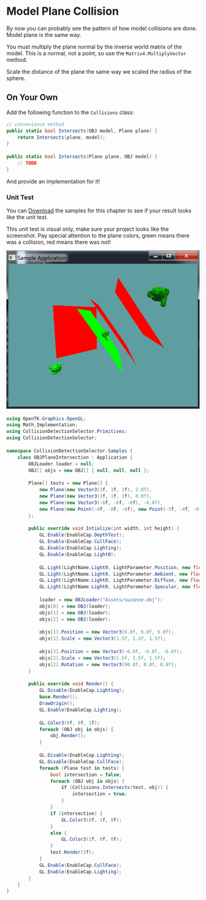# Model Plane Collision

By now you can probably see the pattern of how model collisions are done. Model plane is the same way.

You must multiply the plane normal by the inverse world matrix of the model. This is a normal, not a point, so use the ```Matrix4.MultiplyVector``` method.

Scale the distance of the plane the same way we scaled the radius of the sphere.

## On Your Own

Add the following function to the ```Collisions``` class:

```cs
// conveniance method
public static bool Intersects(OBJ model, Plane plane) {
    return Intersects(plane, model);
}

public static bool Intersects(Plane plane, OBJ model) {
    // TODO
}
```

And provide an implementation for it!

### Unit Test

You can [Download](../Samples/3DModels.rar) the samples for this chapter to see if your result looks like the unit test.

This unit test is visual only, make sure your project looks like the screenshot. Pay special attention to the plane colors, green means there was a collision, red means there was not!

![UNIT](obj_model_plane_int_unit.png)

```cs
using OpenTK.Graphics.OpenGL;
using Math_Implementation;
using CollisionDetectionSelector.Primitives;
using CollisionDetectionSelector;

namespace CollisionDetectionSelector.Samples {
    class OBJPlaneIntersection : Application {
        OBJLoader loader = null;
        OBJ[] objs = new OBJ[] { null, null, null };

        Plane[] tests = new Plane[] {
            new Plane(new Vector3(1f, 1f, 1f), 2.0f),
            new Plane(new Vector3(1f, 1f, 1f), 0.0f),
            new Plane(new Vector3(-6f, -6f, -6f), -6.0f),
            new Plane(new Point(-4f, -8f, -8f), new Point(-5f, -4f, -8f), new Point(-7f, -4f, -8f))
        };

        public override void Intialize(int width, int height) {
            GL.Enable(EnableCap.DepthTest);
            GL.Enable(EnableCap.CullFace);
            GL.Enable(EnableCap.Lighting);
            GL.Enable(EnableCap.Light0);

            GL.Light(LightName.Light0, LightParameter.Position, new float[] { 0.0f, 0.5f, 0.5f, 0.0f });
            GL.Light(LightName.Light0, LightParameter.Ambient, new float[] { 0f, 1f, 0f, 1f });
            GL.Light(LightName.Light0, LightParameter.Diffuse, new float[] { 0f, 1f, 0f, 1f });
            GL.Light(LightName.Light0, LightParameter.Specular, new float[] { 1f, 1f, 1f, 1f });

            loader = new OBJLoader("Assets/suzanne.obj");
            objs[0] = new OBJ(loader);
            objs[1] = new OBJ(loader);
            objs[2] = new OBJ(loader);

            objs[1].Position = new Vector3(6.0f, 6.0f, 6.0f);
            objs[1].Scale = new Vector3(1.5f, 1.5f, 1.5f);

            objs[2].Position = new Vector3(-6.0f, -6.0f, -6.0f);
            objs[1].Scale = new Vector3(1.5f, 1.5f, 1.5f);
            objs[2].Rotation = new Vector3(90.0f, 0.0f, 0.0f);
        }

        public override void Render() {
            GL.Disable(EnableCap.Lighting);
            base.Render();
            DrawOrigin();
            GL.Enable(EnableCap.Lighting);

            GL.Color3(0f, 0f, 1f);
            foreach (OBJ obj in objs) {
                obj.Render();
            }

            GL.Disable(EnableCap.Lighting);
            GL.Disable(EnableCap.CullFace);
            foreach (Plane test in tests) {
                bool intersection = false;
                foreach (OBJ obj in objs) {
                    if (Collisions.Intersects(test, obj)) {
                        intersection = true;
                    }
                }
                if (intersection) {
                    GL.Color3(0f, 1f, 0f);
                }
                else {
                    GL.Color3(1f, 0f, 0f);
                }
                test.Render(5f);
            }
            GL.Enable(EnableCap.CullFace);
            GL.Enable(EnableCap.Lighting);
        }
    }
}
```